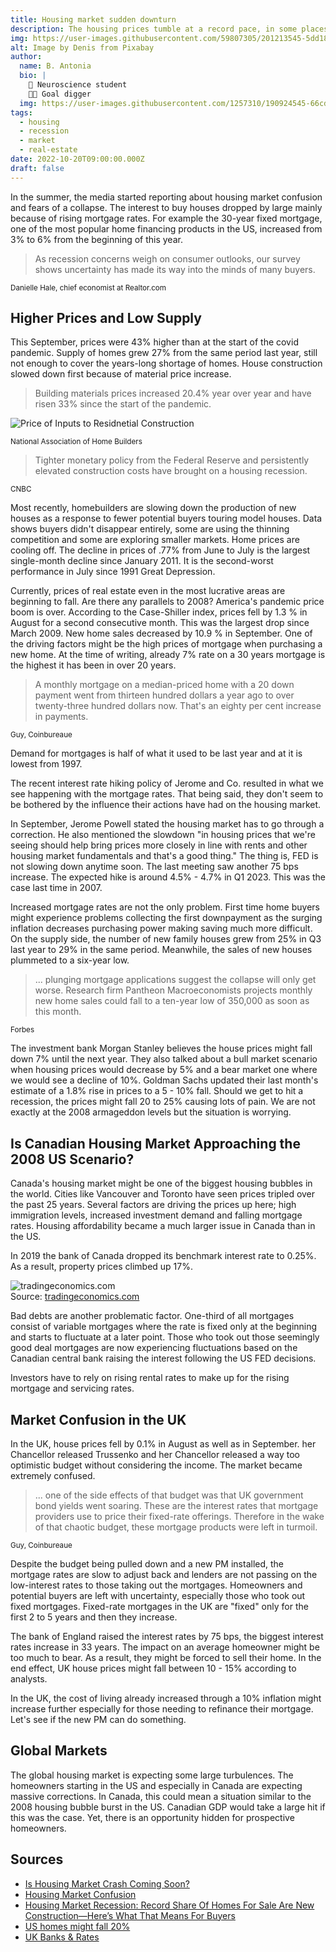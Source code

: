 ```yaml
---
title: Housing market sudden downturn
description: The housing prices tumble at a record pace, in some places more than in other 
img: https://user-images.githubusercontent.com/59807305/201213545-5dd1806c-1fa0-4065-b392-0ec612664334.jpg
alt: Image by Denis from Pixabay 
author: 
  name: B. Antonia
  bio: |
    🧠 Neuroscience student
    🦸🏼 Goal digger
  img: https://user-images.githubusercontent.com/1257310/190924545-66cd79f4-445a-41d5-9cd4-f29d00d3619c.jpg
tags:
  - housing
  - recession 
  - market
  - real-estate 
date: 2022-10-20T09:00:00.000Z
draft: false
---
```



In the summer, the media started reporting about housing market confusion and fears of a collapse. The interest to buy houses dropped by large mainly because of rising mortgage rates. For example the 30-year fixed mortgage, one of the most popular home financing products in the US, increased from 3% to 6% from the beginning of this year.

> As recession concerns weigh on consumer outlooks, our survey shows uncertainty has made its way into the minds of many buyers.

<sub>Danielle Hale, chief economist at Realtor.com</sub>



## Higher Prices and Low Supply

This September, prices were 43% higher than at the start of the covid pandemic.
Supply of homes grew 27% from the same period last year, still not enough to cover the years-long shortage of homes.
House construction slowed down first because of material price increase.

> Building materials prices increased 20.4% year over year and have risen 33% since the start of the pandemic.

![Price of Inputs to Residnetial Construction](https://user-images.githubusercontent.com/59807305/201486395-0d8b88a4-adb7-44d3-98ef-c640f09a6174.jpg)

<sub>National Association of Home Builders</sub>


> Tighter monetary policy from the Federal Reserve and persistently elevated construction costs have brought on a housing recession.

<sub>CNBC</sub>

Most recently, homebuilders are slowing down the production of new houses as a response to fewer potential buyers touring model houses.
Data shows buyers didn't disappear entirely, some are using the thinning competition and some are exploring smaller markets.
Home prices are cooling off. The decline in prices of .77% from June to July is the largest single-month decline since January 2011. 
It is the second-worst performance in July since 1991 Great Depression. 


Currently, prices of real estate even in the most lucrative areas are beginning to fall. Are there any parallels to 2008? 
America's pandemic price boom is over. According to the Case-Shiller index, prices fell by 1.3 % in August for a second consecutive month. This was the largest drop since March 2009. New home sales decreased by 10.9 % in September. One of the driving factors might be the high prices of mortgage when purchasing a new home. At the time of writing, already 7% rate on a 30 years mortgage is the highest it has been in over 20 years. 


> A monthly mortgage on a median-priced home with a 20 down payment went from thirteen hundred dollars a year ago to over twenty-three hundred dollars now. That's an eighty per cent increase in payments. 

<sub>Guy, Coinbureaue</sub>

Demand for mortgages is half of what it used to be last year and at it is lowest from 1997.

The recent interest rate hiking policy of Jerome and Co. resulted in what we see happening with the mortgage rates. That being said, they don't seem to be bothered by the influence their actions have had on the housing market.  

In September, Jerome Powell stated the housing market has to go through a correction. He also mentioned the slowdown "in housing prices that
we're seeing should help bring prices more closely in line with rents and other housing market fundamentals and that's a good thing." 
The thing is, FED is not slowing down anytime soon. The last meeting saw another 75 bps increase. The expected hike is around 4.5% - 4.7% in Q1 2023. This was the case last time in 2007. 

Increased mortgage rates are not the only problem. First time home buyers might experience problems collecting the first downpayment as the surging inflation decreases purchasing power making saving much more difficult. On the supply side, the number of new family houses grew from 25% in Q3 last year to 29% in the same period. Meanwhile, the sales of new houses plummeted to a six-year low. 

> ... plunging mortgage applications suggest the collapse will only get worse. Research firm Pantheon Macroeconomists projects monthly new home sales could fall to a ten-year low of 350,000 as soon as this month.

<sub>Forbes</sub>

The investment bank Morgan Stanley believes the house prices might fall down 7% until the next year. They also talked about a bull market scenario when housing prices would decrease by 5% and a bear market one where we would see a decline of 10%. Goldman Sachs updated their last month's estimate of a 1.8% rise in prices to a 5 - 10% fall. Should we get to hit a recession, the prices might fall 20 to 25% causing lots of pain. We are not exactly at the 2008 armageddon levels but the situation is worrying.

## Is Canadian Housing Market Approaching the 2008 US Scenario?

Canada's housing market might be one of the biggest housing bubbles in the world. Cities like Vancouver and Toronto have seen prices tripled over the past 25 years. Several factors are driving the prices up here; high immigration levels, increased investment demand and falling mortgage rates. Housing affordability became a much larger issue in Canada than in the US.

In 2019 the bank of Canada dropped its benchmark interest rate to 0.25%. As a result, property prices climbed up 17%. 

![tradingeconomics.com](https://d3fy651gv2fhd3.cloudfront.net/charts/embed.png?s=cclr&v=202210261556V20220312&d1=20171107&w=960&h=480)
<br/>Source: <a href='https://tradingeconomics.com/canada/interest-rate'>tradingeconomics.com</a>

Bad debts are another problematic factor. One-third of all mortgages consist of variable mortgages where the rate is fixed only at the beginning and starts to fluctuate at a later point. Those who took out those seemingly good deal mortgages are now experiencing fluctuations based on the Canadian central bank raising the interest following the US FED decisions. 

Investors have to rely on rising rental rates to make up for the rising mortgage and servicing rates. 

## Market Confusion in the UK

In the UK, house prices fell by 0.1% in August as well as in September. her Chancellor released Trussenko and her Chancellor released a way too optimistic budget without considering the income. The market became extremely confused. 

> ... one of the side effects of that budget was that UK government bond yields went soaring. These are the interest rates that mortgage providers
> use to price their fixed-rate offerings. Therefore in the wake of that chaotic budget, these mortgage products were left in turmoil.

<sub>Guy, Coinbureaue</sub>

Despite the budget being pulled down and a new PM installed, the mortgage rates are slow to adjust back and lenders are not passing on the low-interest rates to those taking out the mortgages. Homeowners and potential buyers are left with uncertainty, especially those who took out fixed mortgages. Fixed-rate mortgages in the UK are "fixed" only for the first 2 to 5 years and then they increase. 

The bank of England raised the interest rates by 75 bps, the biggest interest rates increase in 33 years. The impact on an average homeowner might be too much to bear. As a result, they might be forced to sell their home. In the end effect, UK house prices might fall between 10 - 15% according to analysts. 

In the UK, the cost of living already increased through a 10% inflation might increase further especially for those needing to refinance their mortgage. Let's see if the new PM can do something. 

## Global Markets

The global housing market is expecting some large turbulences. The homeowners starting in the US and especially in Canada are expecting massive corrections. In Canada, this could mean a situation similar to the 2008 housing bubble burst in the US. Canadian GDP would take a large hit if this was the case. Yet, there is an opportunity hidden for prospective homeowners.

## Sources
 
- [Is Housing Market Crash Coming Soon?](https://www.youtube.com/watch?v=ueqKUCYPDZ4)
- [Housing Market Confusion](https://www.cnbc.com/2022/09/09/housing-market-confusion-whats-happening-next.html)
- [Housing Market Recession: Record Share Of Homes For Sale Are New Construction—Here’s What That Means For Buyers](https://www.forbes.com/sites/jonathanponciano/2022/11/08/housing-market-recession-record-share-of-homes-for-sale-are-new-construction-heres-what-that-means-for-buyers/)
- [US homes might fall 20%](https://www.cbsnews.com/news/house-price-fall-drop-2023-mortgages/)
- [UK Banks & Rates](https://www.reuters.com/world/uk/uk-banks-start-cutting-truss-premium-mortgage-rates-slowly-2022-10-27/)
